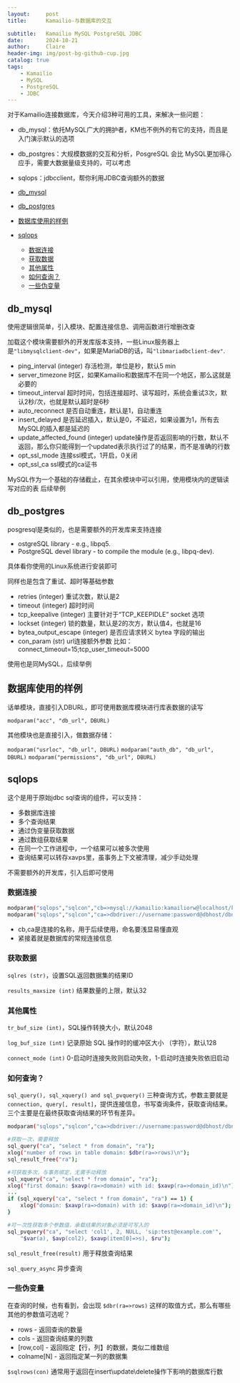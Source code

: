 ```yaml
---
layout:     post
title:      Kamailio-与数据库的交互

subtitle:   Kamailio MySQL PostgreSQL JDBC
date:       2024-10-21
author:     Claire
header-img: img/post-bg-github-cup.jpg
catalog: true
tags:
    - Kamailio
    - MySQL
    - PostgreSQL
    - JDBC
---
```


对于Kamailio连接数据库，今天介绍3种可用的工具，来解决一些问题：

- db_mysql：依托MySQL广大的拥护者，KM也不例外的有它的支持，而且是入门演示默认的选项
- db_postgres：大规模数据的交互和分析，PosgreSQL 会比 MySQL更加得心应手，需要大数据量级支持的，可以考虑
- sqlops：jdbcclient，帮你利用JDBC查询额外的数据

- [db\_mysql](#db_mysql)
- [db\_postgres](#db_postgres)
- [数据库使用的样例](#数据库使用的样例)
- [sqlops](#sqlops)
  - [数据连接](#数据连接)
  - [获取数据](#获取数据)
  - [其他属性](#其他属性)
  - [如何查询？](#如何查询)
  - [一些伪变量](#一些伪变量)

## db_mysql

使用逻辑很简单，引入模块、配置连接信息、调用函数进行增删改查

加载这个模块需要额外的开发库版本支持，一些Linux服务器上是`"libmysqlclient-dev"`，如果是MariaDB的话，叫`"libmariadbclient-dev"`.

- ping_interval (integer) 存活检测，单位是秒，默认5 min
- server_timezone 时区，如果Kamailio和数据库不在同一个地区，那么这就是必要的
- timeout_interval 超时时间，包括连接超时、读写超时，系统会重试3次，默认2秒/次，也就是默认超时是6秒
- auto_reconnect 是否自动重连，默认是1，自动重连
- insert_delayed 是否延迟插入，默认是0，不延迟，如果设置为1，所有去MySQL的插入都是延迟的
- update_affected_found (integer) update操作是否返回影响的行数，默认不返回，那么你只能得到一个updated表示执行过了的结果，而不是准确的行数
- opt_ssl_mode 连接ssl模式，1开启，0关闭
- opt_ssl_ca ssl模式的ca证书

MySQL作为一个基础的存储截止，在其余模块中可以引用，使用模块内的逻辑读写对应的表
后续举例

## db_postgres

posgresql是类似的，也是需要额外的开发库来支持连接

- ostgreSQL library - e.g., libpq5.
- PostgreSQL devel library - to compile the module (e.g., libpq-dev).

具体看你使用的Linux系统进行安装即可

同样也是包含了重试、超时等基础参数

- retries (integer) 重试次数，默认是2
- timeout (integer) 超时时间
- tcp_keepalive (integer) 主要针对于“TCP_KEEPIDLE” socket 选项
- lockset (integer) 锁的数量，默认是2的次方，默认值4，也就是16
- bytea_output_escape (integer) 是否应请求转义 bytea 字段的输出
- con_param (str) url连接额外参数 比如：connect_timeout=15;tcp_user_timeout=5000

使用也是同MySQL，后续举例

## 数据库使用的样例

话单模块，直接引入DBURL，即可使用数据库模块进行库表数据的读写

`modparam("acc", "db_url", DBURL)`

其他模块也是直接引入，做数据存储：

`modparam("usrloc", "db_url", DBURL)`
`modparam("auth_db", "db_url", DBURL)`
`modparam("permissions", "db_url", DBURL)`

## sqlops

这个是用于原始jdbc sql查询的组件，可以支持：

- 多数据库连接
- 多个查询结果
- 通过伪变量获取数据
- 通过数组获取结果
- 在同一个工作进程中，一个结果可以被多次使用
- 查询结果可以转存xavps里，虽事务上下文被清理，减少手动处理

不需要额外的开发库，引入后即可使用

### 数据连接

```bash
modparam("sqlops","sqlcon","cb=>mysql://kamailio:kamailiorw@localhost/kamailio")
modparam("sqlops","sqlcon","ca=>dbdriver://username:password@dbhost/dbname")
```

- cb,ca是连接的名称，用于后续使用，命名要浅显易懂直观
- 紧接着就是数据库的常规连接信息

### 获取数据

`sqlres (str)`，设置SQL返回数据集的结果ID

`results_maxsize (int)` 结果数量的上限，默认32

### 其他属性 

`tr_buf_size (int)`，SQL操作转换大小，默认2048

`log_buf_size (int)` 记录原始 SQL 操作时的缓冲区大小 （字符），默认128

`connect_mode (int)` 0-启动时连接失败则启动失败，1-启动时连接失败依旧启动

### 如何查询？

`sql_query(), sql_xquery() and sql_pvquery()` 三种查询方式，参数主要就是`connection, query[, result]`，提供连接信息，书写查询条件，获取查询结果。三个主要是在最终获取查询结果的环节有差异。

```bash
modparam("sqlops","sqlcon","ca=>dbdriver://username:password@dbhost/dbname")

#获取一次，需要释放
sql_query("ca", "select * from domain", "ra");
xlog("number of rows in table domain: $dbr(ra=>rows)\n");
sql_result_free("ra");

#可获取多次，与事务绑定，无需手动释放
sql_xquery("ca", "select * from domain", "ra");
xlog("first domain: $xavp(ra=>domain) with id: $xavp(ra=>domain_id)\n");
...
if (sql_xquery("ca", "select * from domain", "ra") == 1) {
    xlog("domain: $xavp(ra=>domain) with id: $xavp(ra=>domain_id)\n");
}

#可一次性获取多个参数值，承载结果的对象必须是可写入的
sql_pvquery("ca", "select 'col1', 2, NULL, 'sip:test@example.com'",
	"$var(a), $avp(col2), $xavp(item[0]=>s), $ru");
```

`sql_result_free(result)` 用于释放查询结果

`sql_query_async` 异步查询
 
### 一些伪变量

在查询的时候，也有看到，会出现 `$dbr(ra=>rows)` 这样的取值方式，那么有哪些其他的参数值可选呢？

- rows - 返回查询的数量
- cols - 返回查询结果的列数
- [row,col] - 返回指定【行，列】的数据，类似二维数组
- colname[N] - 返回指定某一列的数据集

`$sqlrows(con)` 通常用于返回在insert\update\delete操作下影响的数据库行数
